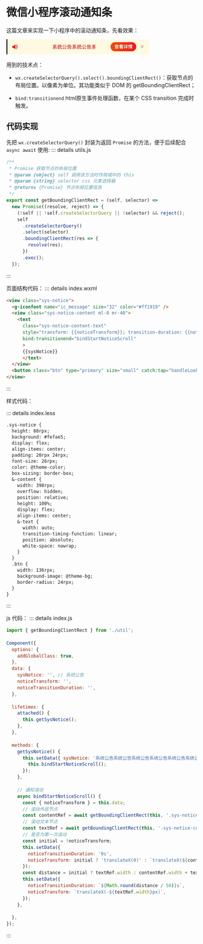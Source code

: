 <!--
 * @Descripttion: 
 * @version: 
 * @Author: qiuxchao
 * @Date: 2022-08-09 19:30:09
 * @LastEditors: qiuxchao
 * @LastEditTime: 2022-08-09 20:18:11
-->
# 微信小程序滚动通知条

这篇文章来实现一下小程序中的滚动通知条，先看效果：

![微信小程序滚动通知条](./images/scroll_notice.gif)

用到的技术点：

- `wx.createSelectorQuery().select().boundingClientRect()`：获取节点的布局位置。以像素为单位。其功能类似于 DOM 的 getBoundingClientRect；

- `bind:transitionend` html原生事件处理函数，在某个 CSS transition 完成时触发。

## 代码实现

先把 `wx.createSelectorQuery()` 封装为返回 `Promise` 的方法，便于后续配合 `async await` 使用:
::: details utils.js

```js
/**
 * Promise 获取节点的布局位置
 * @param {object} self 调用该方法时作用域中的 this
 * @param {string} selector css 元素选择器
 * @returns {Promise} 节点布局位置信息
 */
export const getBoundingClientRect = (self, selector) =>
  new Promise((resolve, reject) => {
    (!self || !self.createSelectorQuery || !selector) && reject();
    self
      .createSelectorQuery()
      .select(selector)
      .boundingClientRect(res => {
        resolve(res);
      })
      .exec();
  });
```

:::

页面结构代码：
::: details index.wxml

```html
<view class="sys-notice">
  <g-iconfont name="ic_message" size="32" color="#ff1919" />
  <view class="sys-notice-content ml-8 mr-40">
    <text
      class="sys-notice-content-text"
      style="transform: {{noticeTransform}}; transition-duration: {{noticeTransitionDuration}}"
      bind:transitionend="bindStartNoticeScroll"
      >
      {{sysNotice}}
      </text>
  </view>
  <button class="btn" type="primary" size="small" catch:tap="handleLookNotice">查看详情</button>
</view>
```

:::

样式代码：

::: details index.less

```less
.sys-notice {
  height: 88rpx;
  background: #fefae5;
  display: flex;
  align-items: center;
  padding: 20rpx 24rpx;
  font-size: 26rpx;
  color: @theme-color;
  box-sizing: border-box;
  &-content {
    width: 398rpx;
    overflow: hidden;
    position: relative;
    height: 100%;
    display: flex;
    align-items: center;
    &-text {
      width: auto;
      transition-timing-function: linear;
      position: absolute;
      white-space: nowrap;
    }
  }
  .btn {
    width: 136rpx;
    background-image: @theme-bg;
    border-radius: 24rpx;
  }
}
```

:::

js 代码：
::: details index.js

```js
import { getBoundingClientRect } from './util';

Component({
  options: {
    addGlobalClass: true,
  },
  data: {
    sysNotice: '', // 系统公告
    noticeTransform: '',
    noticeTransitionDuration: '',
  },

  lifetimes: {
    attached() {
      this.getSysNotice();
    },
  },

  methods: {
    getSysNotice() {
      this.setData({ sysNotice: '系统公告系统公告系统公告系统公告系统公告系统公告系统公告' }, () => {
        this.bindStartNoticeScroll();
      });
    },

    // 通知滚动
    async bindStartNoticeScroll() {
      const { noticeTransform } = this.data;
      // 滚动外层节点
      const contentRef = await getBoundingClientRect(this, '.sys-notice-content');
      // 滚动文本节点
      const textRef = await getBoundingClientRect(this, '.sys-notice-content-text');
      // 是否为第一次滚动
      const initial = !noticeTransform;
      this.setData({
        noticeTransitionDuration: '0s',
        noticeTransform: initial ? 'translateX(0)' : `translateX(${contentRef.width}px)`,
      });
      const distance = initial ? textRef.width : contentRef.width + textRef.width;
      this.setData({
        noticeTransitionDuration: `${Math.round(distance / 50)}s`,
        noticeTransform: `translateX(-${textRef.width}px)`,
      });
    },

  },
});

```

:::
